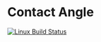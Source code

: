 # Contact Angle
[![Linux Build Status](https://travis-ci.org/tcmoore3/contact_angle.svg?branch=master)](https://travis-ci.org/tcmoore3/contact_angle)
